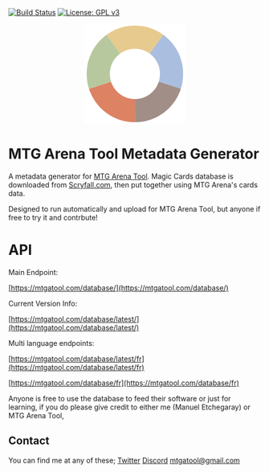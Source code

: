 [![Build Status](https://travis-ci.org/Manuel-777/MTG-Arena-Tool-Metadata.svg?branch=master)](https://travis-ci.org/Manuel-777/MTG-Arena-Tool-Metadata)
[![License: GPL v3](https://img.shields.io/badge/License-GPLv3-blue.svg)](https://www.gnu.org/licenses/gpl-3.0)

<p align="center">
  <img width="200" height="200" src="https://github.com/Manuel-777/MTG-Arena-Tool-Metadata/raw/master/icon.png"><br>
  <b><h1>MTG Arena Tool Metadata Generator</h1></b>
</p>


A metadata generator for [MTG Arena Tool](https://github.com/Manuel-777/MTG-Arena-Tool).
Magic Cards database is downloaded from [Scryfall.com](http://scryfall.com), then put together using MTG Arena's cards data.

Designed to run automatically and upload for MTG Arena Tool, but anyone if free to try it and contrbute!

# API

Main Endpoint:

[https://mtgatool.com/database/](https://mtgatool.com/database/)

Current Version Info:

[https://mtgatool.com/database/latest/](https://mtgatool.com/database/latest/)

Multi language endpoints:

[https://mtgatool.com/database/latest/fr](https://mtgatool.com/database/latest/fr)

[https://mtgatool.com/database/fr](https://mtgatool.com/database/fr)


Anyone is free to use the database to feed their software or just for learning, if you do please give credit to either me (Manuel Etchegaray) or MTG Arena Tool,

## Contact
You can find me at any of these;
[Twitter](https://twitter.com/MEtchegaray7)
[Discord](https://discord.gg/K9bPkJy)
[mtgatool@gmail.com](mailto:mtgatool@gmail.com)
